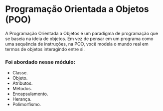 # Programação Orientada a Objetos (POO)

A Programação Orientada a Objetos é um paradigma de programação que se baseia na ideia de objetos. Em vez de pensar em um programa como uma sequência de instruções, na POO, você modela o mundo real em termos de objetos interagindo entre si.

### Foi abordado nesse módulo:
- Classe.
- Objeto.
- Atributos. 
- Métodos.
- Encapsulamento.
- Herança.
- Polimorfismo.